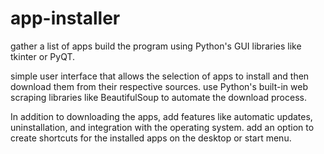 # app-installer

gather a list of apps
build the program using Python's GUI libraries like tkinter or PyQT.

simple user interface that allows the selection of apps to install and then download them from their respective sources. use Python's built-in web scraping libraries like BeautifulSoup to automate the download process.

In addition to downloading the apps, add features like automatic updates, uninstallation, and integration with the operating system. add an option to create shortcuts for the installed apps on the desktop or start menu.